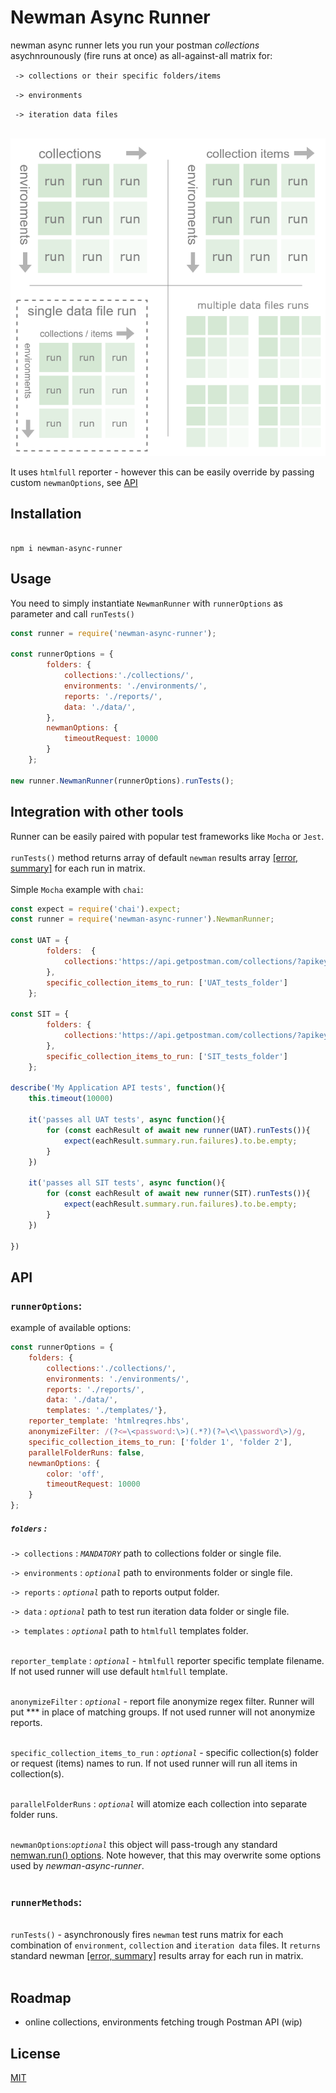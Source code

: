 


# Newman Async Runner

newman async runner lets you run your postman *collections* asychnrounously (fire runs at once) as all-against-all matrix for:<br/>

` -> collections or their specific folders/items`<br/>

` -> environments`<br/>

` -> iteration data files`<br/><br/>

![diagram](https://github.com/dawiddiwad/newman-async-runner/raw/master/resources/doc/diagram.png)

  

It uses `htmlfull` reporter - however this can be easily override by passing custom ```newmanOptions```,  see [API](#api) 

## Installation

```

npm i newman-async-runner

```

  

## Usage

You need to simply instantiate ```NewmanRunner``` with ```runnerOptions``` as parameter and call ```runTests()```  <br/>

```javascript
const runner = require('newman-async-runner');

const runnerOptions = {
		folders: {
			collections:'./collections/',
			environments: './environments/',
			reports: './reports/', 
			data: './data/',
		},
		newmanOptions: {
			timeoutRequest: 10000
		}
	};

new runner.NewmanRunner(runnerOptions).runTests();
```

## Integration with other tools
Runner can be easily paired with popular test frameworks like ```Mocha``` or ```Jest```.<br><br>
```runTests()``` method returns array of default ```newman``` results array [[error, summary]](https://www.npmjs.com/package/newman#newmanruncallbackerror-object--summary-object-) for each run in matrix.<br><br>
Simple ```Mocha``` example with ```chai```:<br>

```javascript
const expect = require('chai').expect;
const runner = require('newman-async-runner').NewmanRunner;

const UAT = {
		folders:  {
			collections:'https://api.getpostman.com/collections/?apikey=YOUR_POSTMAN_API_KEY'
		},
		specific_collection_items_to_run: ['UAT_tests_folder'] 
	};

const SIT = {
		folders: {
			collections:'https://api.getpostman.com/collections/?apikey=YOUR_POSTMAN_API_KEY'
		},
		specific_collection_items_to_run: ['SIT_tests_folder'] 
	};

describe('My Application API tests', function(){
	this.timeout(10000)

	it('passes all UAT tests', async function(){
		for (const eachResult of await new runner(UAT).runTests()){
			expect(eachResult.summary.run.failures).to.be.empty;
		}
	})

	it('passes all SIT tests', async function(){
		for (const eachResult of await new runner(SIT).runTests()){
			expect(eachResult.summary.run.failures).to.be.empty;
		}
	})

})
```

  
## API
### ```runnerOptions```:
example of available options:
```javascript
const runnerOptions = {
	folders: {
		collections:'./collections/',
		environments: './environments/',
		reports: './reports/', 
		data: './data/',
		templates: './templates/'},
	reporter_template: 'htmlreqres.hbs',
	anonymizeFilter: /(?<=\<password:\>)(.*?)(?=\<\\password\>)/g,
	specific_collection_items_to_run: ['folder 1', 'folder 2'],
	parallelFolderRuns: false,
	newmanOptions: {
		color: 'off',
		timeoutRequest: 10000
	}
};
```

##### ```folders``` :<br/>

```-> collections``` : *`MANDATORY`* path to collections folder or single file.<br/>

```-> environments``` : *`optional`* path to environments folder or single file.<br/>

```-> reports``` : *`optional`* path to reports output folder.<br/>

```-> data``` : *`optional`* path to test run iteration data folder or single file.<br/>

```-> templates``` : *`optional`* path to `htmlfull` templates folder.<br/><br/>

  
```reporter_template``` : *`optional`* - `htmlfull` reporter specific template filename. If not used runner will use default ```htmlfull``` template.<br/><br/>

  
```anonymizeFilter``` : *`optional`* - report file anonymize regex filter. Runner will put *** in place of matching groups. If not used runner will not anonymize reports.<br/><br/>

  
```specific_collection_items_to_run``` : *`optional`* - specific collection(s) folder or request (items) names to run. If not used runner will run all items in collection(s).<br/><br/>

```parallelFolderRuns``` : *`optional`* will atomize each collection into separate folder runs.<br/><br/>

```newmanOptions```:*`optional`* this object will pass-trough any standard [nemwan.run() options](https://www.npmjs.com/package/newman#api-reference). Note however, that this may overwrite some options used by *newman-async-runner*.<br><br>
 

### ```runnerMethods```:

<br>```runTests()``` - asynchronously fires ```newman``` test runs matrix for each combination of ```environment```, ```collection``` and ```iteration data``` files. It ```returns``` standard newman [[error, summary]](https://www.npmjs.com/package/newman#newmanruncallbackerror-object--summary-object-) results array for each run in matrix.<br><br>

## Roadmap

 - online collections, environments fetching trough Postman API (wip)

  

## License

[MIT](https://raw.githubusercontent.com/dawiddiwad/newman-async-runner/master/LICENSE)
